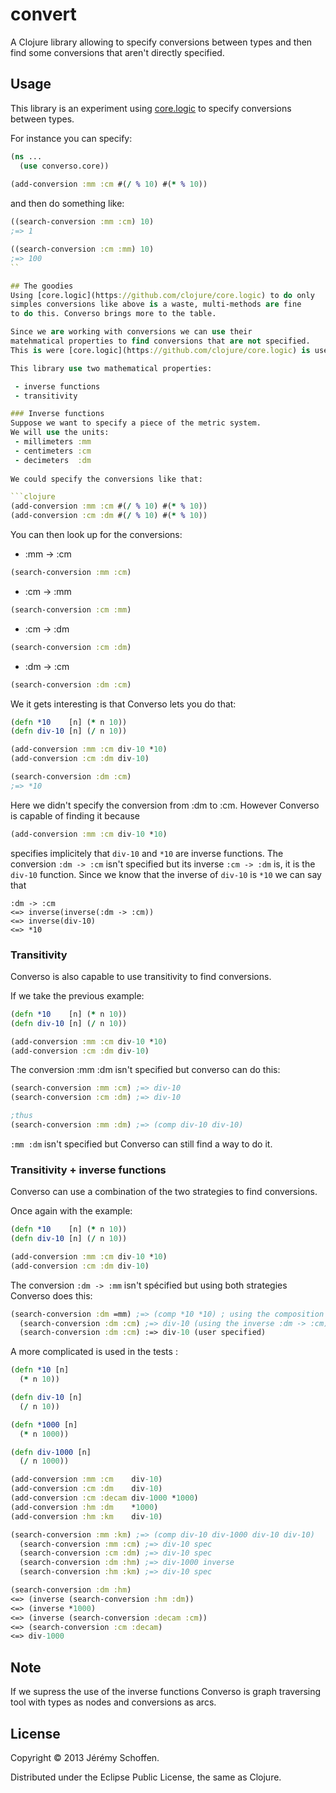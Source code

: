 # convert

A Clojure library allowing to specify conversions between types
and then find some conversions that aren't directly specified.

## Usage

This library is an experiment using [core.logic](https://github.com/clojure/core.logic)
to specify conversions between types.

For instance you can specify:

```clojure
(ns ...
  (use converso.core))
  
(add-conversion :mm :cm #(/ % 10) #(* % 10))

```

and then do something like:

```clojure
((search-conversion :mm :cm) 10)
;=> 1

((search-conversion :cm :mm) 10)
;=> 100
``

## The goodies
Using [core.logic](https://github.com/clojure/core.logic) to do only
simples conversions like above is a waste, multi-methods are fine 
to do this. Converso brings more to the table. 

Since we are working with conversions we can use their 
matehmatical properties to find conversions that are not specified.
This is were [core.logic](https://github.com/clojure/core.logic) is used.

This library use two mathematical properties:

 - inverse functions
 - transitivity

### Inverse functions
Suppose we want to specify a piece of the metric system. 
We will use the units:
 - millimeters :mm
 - centimeters :cm 
 - decimeters  :dm
 
We could specify the conversions like that:

```clojure
(add-conversion :mm :cm #(/ % 10) #(* % 10))
(add-conversion :cm :dm #(/ % 10) #(* % 10))
```
You can then look up for the conversions:
 - :mm -> :cm
 ```clojure
 (search-conversion :mm :cm)
 ```
 
 - :cm -> :mm
 ```clojure
 (search-conversion :cm :mm)
 ```
 
 - :cm -> :dm
 ```clojure
 (search-conversion :cm :dm)
 ```
 
 - :dm -> :cm
 ```clojure
 (search-conversion :dm :cm)
 ```

We it gets interesting is that Converso lets you do that:
```clojure
(defn *10    [n] (* n 10))
(defn div-10 [n] (/ n 10))

(add-conversion :mm :cm div-10 *10)
(add-conversion :cm :dm div-10)

(search-conversion :dm :cm)
;=> *10
```

Here we didn't specify the conversion from :dm to :cm.
However Converso is capable of finding it because 
```clojure
(add-conversion :mm :cm div-10 *10)
```
specifies implicitely that `div-10` and `*10` are inverse functions.
The conversion `:dm -> :cm` isn't specified but its inverse `:cm -> :dm` is, it
is the `div-10` function. Since we know that the inverse of 
`div-10` is `*10` we can say that 

```
:dm -> :cm 
<=> inverse(inverse(:dm -> :cm))
<=> inverse(div-10)
<=> *10
```

### Transitivity
Converso is also capable to use transitivity to find conversions.

If we take the previous example:
```clojure
(defn *10    [n] (* n 10))
(defn div-10 [n] (/ n 10))

(add-conversion :mm :cm div-10 *10)
(add-conversion :cm :dm div-10)
```

The conversion :mm :dm isn't specified but converso can do this:
```clojure
(search-conversion :mm :cm) ;=> div-10
(search-conversion :cm :dm) ;=> div-10

;thus
(search-conversion :mm :dm) ;=> (comp div-10 div-10)
```

`:mm :dm` isn't specified but Converso can still find a way to do it.

### Transitivity + inverse functions
Converso can use a combination of the two strategies to find conversions.

Once again with the example:
```clojure
(defn *10    [n] (* n 10))
(defn div-10 [n] (/ n 10))

(add-conversion :mm :cm div-10 *10)
(add-conversion :cm :dm div-10)
```
The conversion `:dm -> :mm` isn't spécified but using both strategies
Converso does this:
```clojure
(search-conversion :dm =mm) ;=> (comp *10 *10) ; using the composition of the following properties
  (search-conversion :dm :cm) ;=> div-10 (using the inverse :dm -> :cm)
  (search-conversion :dm :cm) :=> div-10 (user specified)
```

A more complicated is used in the tests :
```clojure
(defn *10 [n]
  (* n 10))

(defn div-10 [n]
  (/ n 10))

(defn *1000 [n]
  (* n 1000))

(defn div-1000 [n]
  (/ n 1000))

(add-conversion :mm :cm    div-10)
(add-conversion :cm :dm    div-10)
(add-conversion :cm :decam div-1000 *1000)
(add-conversion :hm :dm    *1000)
(add-conversion :hm :km    div-10)

(search-conversion :mm :km) ;=> (comp div-10 div-1000 div-10 div-10)
  (search-conversion :mm :cm) ;=> div-10 spec
  (search-conversion :cm :dm) ;=> div-10 spec
  (search-conversion :dm :hm) ;=> div-1000 inverse
  (search-conversion :hm :km) ;=> div-10 spec

(search-conversion :dm :hm)
<=> (inverse (search-conversion :hm :dm))
<=> (inverse *1000)
<=> (inverse (search-conversion :decam :cm))
<=> (search-conversion :cm :decam)
<=> div-1000
```

## Note
If we supress the use of the inverse functions Converso is 
graph traversing tool with types as nodes and conversions as arcs.

## License

Copyright © 2013 Jérémy Schoffen.

Distributed under the Eclipse Public License, the same as Clojure.
